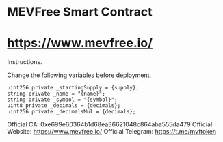 # MEVFree Smart Contract
# https://www.mevfree.io/

Instructions.

Change the following variables before deployment.

    uint256 private _startingSupply = {supply};
    string private _name = "{name}";
    string private _symbol = "{symbol}";
    uint8 private _decimals = {decimals};
    uint256 private _decimalsMul = {decimals};


Official CA: 0xe699e60364b1d68ea36621048c864aba555da479
Official Website: https://www.mevfree.io/
Official Telegram: https://t.me/mvftoken
